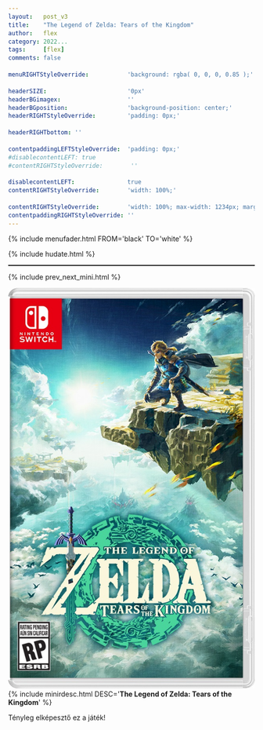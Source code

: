 ```yaml
---
layout:   post_v3
title:    "The Legend of Zelda: Tears of the Kingdom"
author:   flex
category: 2022...
tags:     [flex]
comments: false

menuRIGHTStyleOverride:           'background: rgba( 0, 0, 0, 0.85 );'

headerSIZE:                       '0px'
headerBGimagex:                   ''
headerBGposition:                 'background-position: center;'
headerRIGHTStyleOverride:         'padding: 0px;'

headerRIGHTbottom: ''

contentpaddingLEFTStyleOverride:  'padding: 0px;'
#disablecontentLEFT: true
#contentRIGHTStyleOverride:        ''

disablecontentLEFT:               true
contentRIGHTStyleOverride:        'width: 100%;'

contentRIGHTStyleOverride:        'width: 100%; max-width: 1234px; margin: auto;'
contentpaddingRIGHTStyleOverride: ''
---
```


<link rel="stylesheet" type="text/css" href="css/override_v2_courier.css">

{% include menufader.html FROM='black' TO='white' %}

{% include hudate.html %}

<hr style="border-top: 1px solid;">

{% include prev_next_mini.html %}

<div class="">
<img class="shadowx" style="border: 0px solid black;" src="images/Nintendo/The_Legend_of_Zelda_TOTK.webp">
{% include minirdesc.html DESC='<b>The Legend of Zelda: Tears of the Kingdom</b>' %}
</div>

Tényleg elképesztő ez a játék!